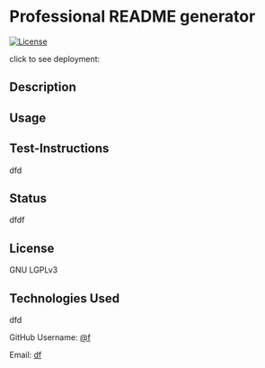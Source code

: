 # Professional README generator
  
  [![License](https://img.shields.io/badge/License-LGPL_v3-blue.svg)](https://www.gnu.org/licenses/lgpl-3.0)
  
  click to see deployment:  
  
  ## Description
  
  
  

  ## Usage
  
    

  ## Test-Instructions
  
  dfd
 
  
  ## Status 

  dfdf
  
  ## License
  
  GNU LGPLv3
  
  ## Technologies Used
  
  dfd
  
 
  
  GitHub Username: [@f](https://github.com/f)  
  
  Email: [df](mailto:df)  
  